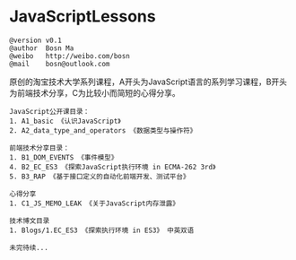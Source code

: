 JavaScriptLessons
=================

    @version v0.1
    @author  Bosn Ma
    @weibo   http://weibo.com/bosn
    @mail    bosn@outlook.com

原创的淘宝技术大学系列课程，A开头为JavaScript语言的系列学习课程，B开头为前端技术分享，C为比较小而简短的心得分享。


	JavaScript公开课目录：
    1. A1_basic 《认识JavaScript》
    2. A2_data_type_and_operators 《数据类型与操作符》

	前端技术分享目录：
    1. B1_DOM_EVENTS 《事件模型》
    4. B2_EC_ES3 《探索JavaScript执行环境 in ECMA-262 3rd》
    5. B3_RAP 《基于接口定义的自动化前端开发、测试平台》

	心得分享
	1. C1_JS_MEMO_LEAK 《关于JavaScript内存泄露》

	技术博文目录
	1. Blogs/1.EC_ES3 《探索执行环境 in ES3》 中英双语


`未完待续...`

